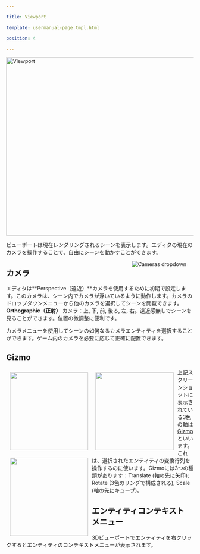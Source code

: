 ---
title: Viewport
template: usermanual-page.tmpl.html
position: 4
---

<img alt="Viewport" width="640" height="480" src="/images/user-manual/viewport.jpg" />

ビューポートは現在レンダリングされるシーンを表示します。エディタの現在のカメラを操作することで、自由にシーンを動かすことができます。

<img alt="Cameras dropdown" src="/images/user-manual/camera-dropdown.jpg" style="float:right; padding: 20px; padding-top: 0px;"/>

## カメラ

エディタは**Perspective（遠近）**カメラを使用するために初期で設定します。このカメラは、シーン内でカメラが浮いているように動作します。カメラのドロップダウンメニューから他のカメラを選択してシーンを閲覧できます。**Orthographic（正射）** カメラ：上, 下, 前, 後ろ, 左, 右。遠近感無しでシーンを見ることができます。位置の微調整に便利です。

カメラメニューを使用してシーンの如何なるカメラエンティティを選択することができます。ゲーム内のカメラを必要に応じて正確に配置できます。

## Gizmo

<img src="/images/user-manual/translate.jpg" style="width:210px; float: left; padding: 10px;"></img>
<img src="/images/user-manual/rotate.jpg" style="width:210px; float: left; padding: 10px;"></img>
<img src="/images/user-manual/scale.jpg" style="width:210px; float: left; padding: 10px;"></img>

上記スクリーンショットに表示されている3色の軸は[Gizmo][1]といいます。これは、選択されたエンティティの変換行列を操作するのに使います。Gizmoには3つの種類があります：Translate (軸の先に矢印); Rotate (3色のリングで構成される), Scale (軸の先にキューブ)。

## エンティティコンテキスト メニュー

3Dビューポートでエンティティを右クリックするとエンティティのコンテキストメニューが表示されます。

[1]: /user-manual/glossary#gizmo


